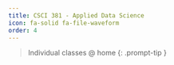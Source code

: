 ```yaml
---
title: CSCI 381 - Applied Data Science
icon: fa-solid fa-file-waveform
order: 4
---
```


> Individual classes @ home
{: .prompt-tip }
